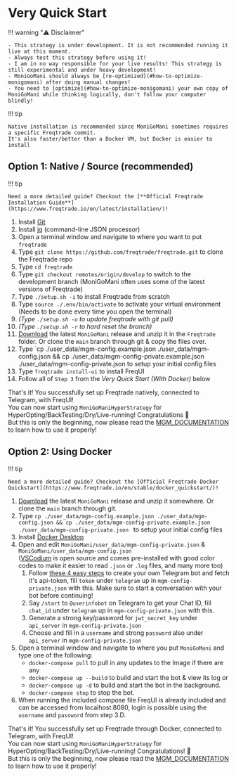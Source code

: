 # Very Quick Start

!!! warning "⚠️ Disclaimer"

    - This strategy is under development. It is not recommended running it live at this moment.
    - Always test this strategy before using it!
    - I am in no way responsible for your live results! This strategy is still experimental and under heavy development!
    - MoniGoMani should always be [re-optimized](#how-to-optimize-monigomani) after doing manual changes!
    - You need to [optimize](#how-to-optimize-monigomani) your own copy of MoniGoMani while thinking logically, don't follow your computer blindly!

   
!!! tip

    Native installation is recommended since MoniGoMani sometimes requires a specific Freqtrade commit. 
    It's also faster/better than a Docker VM, but Docker is easier to install

## Option 1: Native / Source (recommended)

!!! tip
    
    Need a more detailed guide? Checkout the [**Official Freqtrade Installation Guide**](https://www.freqtrade.io/en/latest/installation/)!    

1. Install [Git](https://git-scm.com/downloads)   
1. Install [jq](https://stedolan.github.io/jq/) (command-line JSON processor)   
1. Open a terminal window and navigate to where you want to put `freqtrade`   
1. Type `git clone https://github.com/freqtrade/freqtrade.git` to clone the Freqtrade repo    
1. Type `cd freqtrade`   
1. Type `git checkout remotes/origin/develop` to switch to the development branch (MoniGoMani often uses some of the latest versions of Freqtrade)   
1. Type `./setup.sh -i` to install Freqtrade from scratch   
1. Type `source ./.env/bin/activate` to activate your virtual environment (Needs to be done every time you open the terminal)   
1. *(Type `./setup.sh -u` to update freqtrade with git pull)*   
1. *(Type `./setup.sh -r` to hard reset the branch)*   
1. [Download](https://github.com/Rikj000/MoniGoMani/releases) the latest `MoniGoMani` release and unzip it in the `Freqtrade` folder. Or clone the `main` branch through git & copy the files over.   
1. Type `cp ./user_data/mgm-config.example.json ./user_data/mgm-config.json && cp ./user_data/mgm-config-private.example.json ./user_data/mgm-config-private.json to setup your initial config files
1. Type `freqtrade install-ui` to install FreqUI   
1. Follow all of `Step 3` from the *Very Quick Start (With Docker)* below   

That's it! You successfully set up Freqtrade natively, connected to Telegram, with FreqUI!   
You can now start using `MoniGoManiHyperStrategy` for HyperOpting/BackTesting/Dry/Live-running! Congratulations :tada:   
But this is only the beginning, now please read the [MGM_DOCUMENTATION](https://github.com/Rikj000/MoniGoMani/blob/main/MGM_DOCUMENTATION.md) to learn how to use it properly!   

## Option 2: Using Docker

!!! tip

    Need a more detailed guide? Checkout the [Official Freqtrade Docker Quickstart](https://www.freqtrade.io/en/stable/docker_quickstart/)!    

1. [Download](https://github.com/Rikj000/MoniGoMani/releases) the latest `MoniGoMani` release and unzip it somewhere. Or clone the `main` branch through git.
1. Type `cp ./user_data/mgm-config.example.json ./user_data/mgm-config.json && cp ./user_data/mgm-config-private.example.json ./user_data/mgm-config-private.json
` to setup your initial config files
1. Install [Docker Desktop](https://www.docker.com/get-started)
1. Open and edit `MoniGoMani/user_data/mgm-config-private.json` & `MoniGoMani/user_data/mgm-config.json`   
([VSCodium](https://vscodium.com/) is open source and comes pre-installed with good color codes to make it easier to read `.json` or `.log` files, and many more too)   
    1. Follow [these 4 easy steps](https://www.siteguarding.com/en/how-to-get-telegram-bot-api-token) to create your own Telegram bot and fetch it's api-token, fill `token` under `telegram` up in `mgm-config-private.json` with this. Make sure to start a conversation with your bot before continuing!   
    1. Say `/start` to `@userinfobot` on Telegram to get your Chat ID, fill `chat_id` under `telegram` up in `mgm-config-private.json` with this.   
    1. Generate a strong key/password for `jwt_secret_key` under `api_server` in `mgm-config-private.json`   
    1. Choose and fill in a `username` and strong `password` also under `api_server` in `mgm-config-private.json`   
1. Open a terminal window and navigate to where you put `MoniGoMani` and type one of the following:   
    - `docker-compose pull` to pull in any updates to the Image if there are any
    - `docker-compose up --build` to build and start the bot & view its log or   
    - `docker-compose up -d`  to build and start the bot in the background.   
    - `docker-compose stop` to stop the bot.   
1. When running the included compose file FreqUI is already included and can be accessed from localhost:8080, 
   login is possible using the `username` and `password` from step 3.D.

That's it! You successfully set up Freqtrade through Docker, connected to Telegram, with FreqUI!   
You can now start using `MoniGoManiHyperStrategy` for HyperOpting/BackTesting/Dry/Live-running! Congratulations! :tada:   
But this is only the beginning, now please read the [MGM_DOCUMENTATION](monigomani.md) to learn how to use it properly!   
